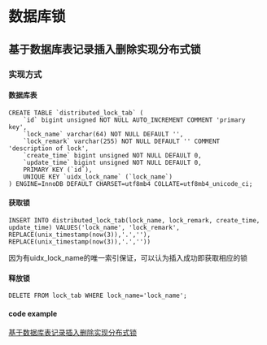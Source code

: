 # 数据库锁
## 基于数据库表记录插入删除实现分布式锁
### 实现方式
#### 数据库表
```
CREATE TABLE `distributed_lock_tab` (
    `id` bigint unsigned NOT NULL AUTO_INCREMENT COMMENT 'primary key',
    `lock_name` varchar(64) NOT NULL DEFAULT '',
    `lock_remark` varchar(255) NOT NULL DEFAULT '' COMMENT 'description of lock',
    `create_time` bigint unsigned NOT NULL DEFAULT 0,
    `update_time` bigint unsigned NOT NULL DEFAULT 0,
    PRIMARY KEY (`id`),
    UNIQUE KEY `uidx_lock_name` (`lock_name`)
) ENGINE=InnoDB DEFAULT CHARSET=utf8mb4 COLLATE=utf8mb4_unicode_ci;
```
#### 获取锁
```
INSERT INTO distributed_lock_tab(lock_name, lock_remark, create_time, update_time) VALUES('lock_name', 'lock_remark', REPLACE(unix_timestamp(now(3)),'.',''), REPLACE(unix_timestamp(now(3)),'.',''))
```
因为有uidx_lock_name的唯一索引保证，可以认为插入成功即获取相应的锁
#### 释放锁
```
DELETE FROM lock_tab WHERE lock_name='lock_name';
```
#### code example
[基于数据库表记录插入删除实现分布式锁](https://github.com/shonn-chen/shonn-study/blob/main/code-example/go/distributed-lock/client/mysql_insert_delete_lock_client.go)
